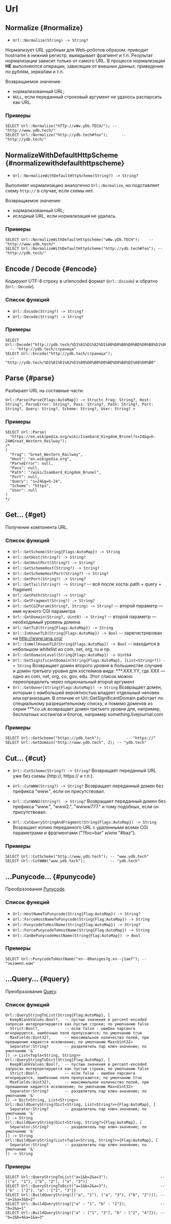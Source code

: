# Url

## Normalize {#normalize}

* `Url::Normalize(String) -> String?`

Нормализует URL удобным для Web-роботов образом: приводит hostname в нижний регистр, выкидывает фрагмент и т.п.
Результат нормализации зависит только от самого URL. В процессе нормализации **НЕ** выполняются операции, зависящие от внешних данных: приведение по дублям, зеркалам и т.п.

Возвращаемое значение:

* нормализованный URL;
* `NULL`, если переданный строковый аргумент не удалось распарсить как URL.

### Примеры

```yql
SELECT Url::Normalize("hTTp://wWw.yDb.TECH/"); -- "http://www.ydb.tech/"
SELECT Url::Normalize("http://ydb.tech#foo");      -- "http://ydb.tech/"
```

## NormalizeWithDefaultHttpScheme {#normalizewithdefaulthttpscheme}

* `Url::NormalizeWithDefaultHttpScheme(String?) -> String?`

Выполняет нормализацию аналогично `Url::Normalize`, но подставляет схему `http://` в случае, если схемы нет.

Возвращаемое значение:

* нормализованный URL;
* исходный URL, если нормализация не удалась.

### Примеры

```yql
SELECT Url::NormalizeWithDefaultHttpScheme("wWw.yDb.TECH");    -- "http://www.ydb.tech/"
SELECT Url::NormalizeWithDefaultHttpScheme("http://ydb.tech#foo"); -- "http://ydb.tech/"
```

## Encode / Decode {#encode}

Кодируют UTF-8 строку в urlencoded формат (`Url::Encode`) и обратно (`Url::Decode`).

### Список функций

* `Url::Encode(String?) -> String?`
* `Url::Decode(String?) -> String?`

### Примеры

```yql
SELECT Url::Decode("http://ydb.tech/%D1%81%D1%82%D1%80%D0%B0%D0%BD%D0%B8%D1%86%D0%B0");
  -- "http://ydb.tech/страница"
SELECT Url::Encode("http://ydb.tech/страница");
  -- "http://ydb.tech/%D1%81%D1%82%D1%80%D0%B0%D0%BD%D0%B8%D1%86%D0%B0"
```

## Parse {#parse}

Разбирает URL на составные части.

```yql
Url::Parse(Parse{Flags:AutoMap}) -> Struct< Frag: String?, Host: String?, ParseError: String?, Pass: String?, Path: String?, Port: String?, Query: String?, Scheme: String?, User: String? >
```

### Примеры

```yql
SELECT Url::Parse(
  "https://en.wikipedia.org/wiki/Isambard_Kingdom_Brunel?s=24&g=h-24#Great_Western_Railway");
/*
(
  "Frag": "Great_Western_Railway",
  "Host": "en.wikipedia.org",
  "ParseError": null,
  "Pass": null,
  "Path": "/wiki/Isambard_Kingdom_Brunel",
  "Port": null,
  "Query": "s=24&g=h-24",
  "Scheme": "https",
  "User": null
)
*/
```

## Get... {#get}

Получение компонента URL.

### Список функций

* `Url::GetScheme(String{Flags:AutoMap}) -> String`
* `Url::GetHost(String?) -> String?`
* `Url::GetHostPort(String?) -> String?`
* `Url::GetSchemeHost(String?) -> String?`
* `Url::GetSchemeHostPort(String?) -> String?`
* `Url::GetPort(String?) -> String?`
* `Url::GetTail(String?) -> String?` -- всё после хоста: path + query + fragment
* `Url::GetPath(String?) -> String?`
* `Url::GetFragment(String?) -> String?`
* `Url::GetCGIParam(String?, String) -> String?` -- второй параметр — имя нужного CGI параметра
* `Url::GetDomain(String?, Uint8) -> String?` -- второй параметр — необходимый уровень домена
* `Url::GetTLD(String{Flags:AutoMap}) -> String`
* `Url::IsKnownTLD(String{Flags:AutoMap}) -> Bool` -- зарегистрирован на http://www.iana.org/
* `Url::IsWellKnownTLD(String{Flags:AutoMap}) -> Bool` -- находится в небольшом whitelist из com, net, org, ru и пр.
* `Url::GetDomainLevel(String{Flags:AutoMap}) -> Uint64`
* `Url::GetSignificantDomain(String{Flags:AutoMap}, [List<String>?]) -> String`
  Возвращает домен второго уровня в большинстве случаев и домен третьего уровня для хостеймов вида: ***.XXX.YY, где XXX — одно из com, net, org, co, gov, edu. Этот список можно переопределить через опциональный второй аргумент
* `Url::GetOwner(String{Flags:AutoMap}) -> String`
  Возвращает домен, которым с наибольшей вероятностью владеет отдельный человек или организация. В отличие от Url::GetSignificantDomain работает по специальному разрешительному списку, и помимо доменов из серии ***.co.uk возвращает домен третьего уровня для, например, бесплатных хостингов и блогов, например something.livejournal.com

### Примеры

```yql
SELECT Url::GetScheme("https://ydb.tech");           -- "https://"
SELECT Url::GetDomain("http://www.ydb.tech", 2); -- "ydb.tech"
```

## Cut... {#cut}

* `Url::CutScheme(String?) -> String?`
  Возвращает переданный URL уже без схемы (http://, https:// и т.п.).

* `Url::CutWWW(String?) -> String?`
  Возвращает переданный домен без префикса "www.", если он присутствовал.

* `Url::CutWWW2(String?) -> String?`
  Возвращает переданный домен без префикса "www.", "www2.", "wwww777." и тому подобных, если он присутствовал.

* `Url::CutQueryStringA­ndFragment(String{Flags:AutoMap}) -> String`
  Возращает копию переданного URL с удаленными всеми CGI параметрами и фрагментами ("?foo=bar" и/или "#baz").

### Примеры

```yql
SELECT Url::CutScheme("http://www.ydb.tech"); -- "www.ydb.tech"
SELECT Url::CutWWW("www.ydb.tech");           -- "ydb.tech"
```

## ...Punycode... {#punycode}

Преобразования [Punycode](https://en.wikipedia.org/wiki/Punycode).

### Список функций

* `Url::HostNameToPunycode(String{Flag:AutoMap}) -> String?`
* `Url::ForceHostNameToPunycode(String{Flag:AutoMap}) -> String`
* `Url::PunycodeToHostName(String{Flag:AutoMap}) -> String?`
* `Url::ForcePunycodeToHostName(String{Flag:AutoMap}) -> String`
* `Url::CanBePunycodeHostName(String{Flag:AutoMap}) -> Bool`

### Примеры

```yql
SELECT Url::PunycodeToHostName("xn--80aniges7g.xn--j1aef"); -- "экзампл.ком"
```

## ...Query... {#query}

Преобразования [Query](https://docs.python.org/3/library/urllib.parse.html).

### Список функций

```yql
Url::QueryStringToList(String{Flag:AutoMap}, [
  KeepBlankValues:Bool?,  -- пустые значения в percent-encoded запросах интерпретируются как пустыe строки; по умолчанию false
  Strict:Bool?,           -- если false - ошибки парсинга игнорируются, ошибочные поля пропускаются; по умолчанию true
  MaxFields:Uint32?,      -- максимальное количество полей, при превышении кидается исключение; по умолчанию Max<Uint32>
  Separator:String?       -- разделитель пар ключ-значение; по умолчанию '&'
]) -> List<Tuple<String, String>>
Url::QueryStringToDict(String{Flag:AutoMap}, [
  KeepBlankValues:Bool?,  -- пустые значения в percent-encoded запросах интерпретируются как пустыe строки; по умолчанию false
  Strict:Bool?,           -- если false - ошибки парсинга игнорируются, ошибочные поля пропускаются; по умолчанию true
  MaxFields:Uint32?,      -- максимальное количество полей, при превышении кидается исключение; по умолчанию Max<Uint32>
  Separator:String?       -- разделитель пар ключ-значение; по умолчанию '&'
]) -> Dict<String, List<String>>
Url::BuildQueryString(Dict<String, List<String?>>{Flag:AutoMap}, [
  Separator:String?       -- разделитель пар ключ-значение; по умолчанию '&'
]) -> String
Url::BuildQueryString(Dict<String, String?>{Flag:AutoMap}, [
  Separator:String?       -- разделитель пар ключ-значение; по умолчанию '&'
]) -> String
Url::BuildQueryString(List<Tuple<String, String?>>{Flag:AutoMap}, [
  Separator:String?       -- разделитель пар ключ-значение; по умолчанию '&'
]) -> String
```

### Примеры

```yql
SELECT Url::QueryStringToList("a=1&b=2&a=3");                       -- [("a", "1"), ("b", "2"), ("a", "3")]
SELECT Url::QueryStringToDict("a=1&b=2&a=3");                       -- {"b" : ["2"], "a" : ["1", "3"]}
SELECT Url::BuildQueryString([("a", "1"), ("a", "3"), ("b", "2")]); -- "a=1&a=3&b=2"
SELECT Url::BuildQueryString({"a" : "1", "b" : "2"});               -- "b=2&a=1"
SELECT Url::BuildQueryString({"a" : ["1", "3"], "b" : ["2", "4"]}); -- "b=2&b=4&a=1&a=3"
```
